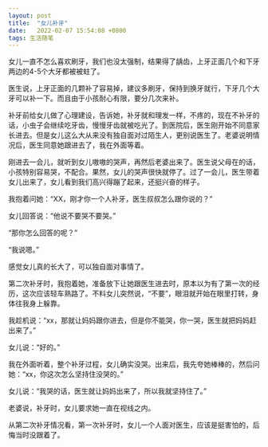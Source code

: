 ```yaml
---
layout: post
title:  "女儿补牙"
date:   2022-02-07 15:54:08 +0800
tags: 生活随笔
---
```


女儿一直不怎么喜欢刷牙，我们也没太强制，结果得了龋齿，上牙正面几个和下牙两边的4-5个大牙都被被蛀了。

医生说，上牙正面的几颗补了容易掉，建议多刷牙，保持到换牙就行，下牙几个大牙可以补一下。而且由于小孩耐心有限，要分几次来补。

补牙前给女儿做了心理建设，告诉她，补牙就和理发一样，不疼的，现在不补牙的话，小虫子会继续吃牙齿，慢慢牙齿就被吃光了。到医院后，医生刚开始不同意家长进去。但是女儿这么大从来没有独自面对过陌生人，更别说医生了。老婆说明情况后，医生同意她跟进去了，我在外面等着。

刚进去一会儿，就听到女儿嗷嗷的哭声，再然后老婆出来了。医生说父母在的话，小孩特别容易哭，不配合。果然，女儿的哭声很快就停了。过了一会儿，医生带着女儿出来了，女儿看到我们高兴得蹦了起来，还挺兴奋的样子。

我抱着问她：“XX，刚才你一个人补牙，医生叔叔怎么跟你说的？”

女儿回答说：“他说不要哭不要哭。”

“那你怎么回答的呢？”

“我说嗯。”

感觉女儿真的长大了，可以独自面对事情了。

第二次补牙时，我抱着她，准备放下让她跟医生进去时，原本以为有了第一次的经历，这次应该轻车熟路了。不料女儿突然说，“不要”，眼泪就开始在眼里打转，身体往我身上躲靠。

我趁机说：“xx，那就让妈妈跟你进去，但是你不能哭，你一哭，医生就把妈妈赶出来了。”

女儿说：“好的。”

我在外面听着，整个补牙过程，女儿确实没哭。出来后，我先夸她棒棒的，然后问她：“xx，你这次怎么坚持住没哭的。”

女儿说：“我哭的话，医生就让妈妈出来了，所以我就坚持住了。”

老婆说，补牙时，女儿要求她一直在视线之内。

从第二次补牙情况看，第一次补牙时，女儿一个人面对医生，应该是挺害怕的，后悔当时没跟着了。

